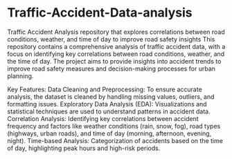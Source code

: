 # Traffic-Accident-Data-analysis
Traffic Accident Analysis repository that explores correlations between road conditions, weather, and time of day to improve road safety insights
This repository contains a comprehensive analysis of traffic accident data, with a focus on identifying key correlations between road conditions, weather, and the time of day. The project aims to provide insights into accident trends to improve road safety measures and decision-making processes for urban planning.

Key Features:
Data Cleaning and Preprocessing: To ensure accurate analysis, the dataset is cleaned by handling missing values, outliers, and formatting issues.
Exploratory Data Analysis (EDA): Visualizations and statistical techniques are used to understand patterns in accident data.
Correlation Analysis: Identifying key correlations between accident frequency and factors like weather conditions (rain, snow, fog), road types (highways, urban roads), and time of day (morning, afternoon, evening, night).
Time-based Analysis: Categorization of accidents based on the time of day, highlighting peak hours and high-risk periods.

